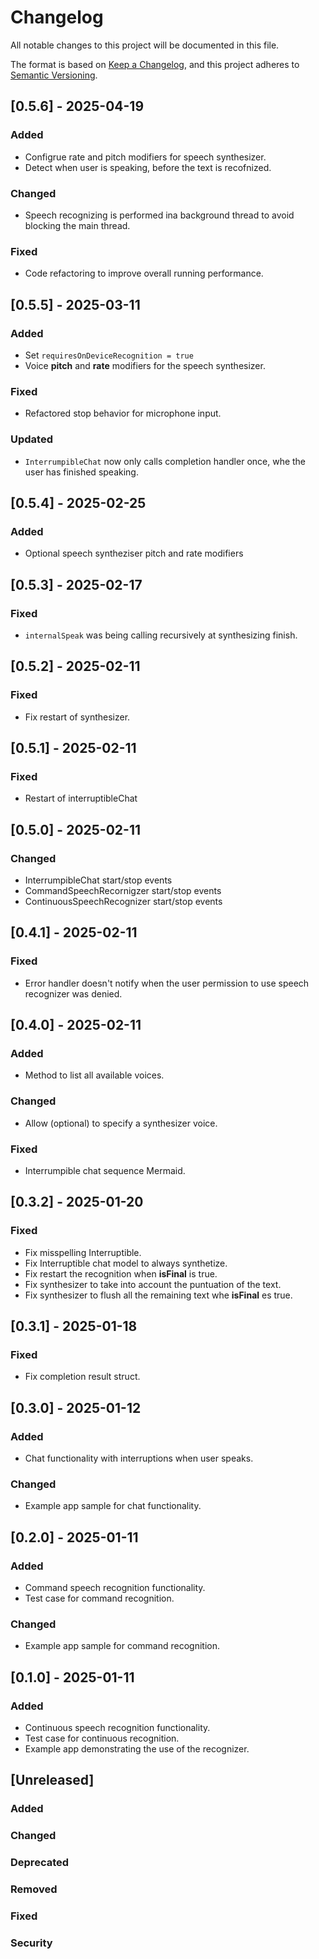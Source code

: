 # Changelog

All notable changes to this project will be documented in this file.

The format is based on [Keep a Changelog](https://keepachangelog.com/en/1.1.0/),
and this project adheres to [Semantic Versioning](https://semver.org/spec/v2.0.0.html).

## [0.5.6] - 2025-04-19

### Added

- Configrue rate and pitch modifiers for speech synthesizer.
- Detect when user is speaking, before the text is recofnized.

### Changed

- Speech recognizing is performed ina background thread to avoid blocking the main thread.

### Fixed

- Code refactoring to improve overall running performance.

## [0.5.5] - 2025-03-11

### Added

- Set `requiresOnDeviceRecognition = true`
- Voice **pitch** and **rate** modifiers for the speech synthesizer.

### Fixed

- Refactored stop behavior for microphone input.

### Updated

- `InterrumpibleChat` now only calls completion handler once, whe the user has finished speaking.

## [0.5.4] - 2025-02-25

### Added
- Optional speech syntheziser pitch and rate modifiers

## [0.5.3] - 2025-02-17

### Fixed

- `internalSpeak` was being calling recursively at synthesizing finish.

## [0.5.2] - 2025-02-11

### Fixed

- Fix restart of synthesizer.

## [0.5.1] - 2025-02-11

### Fixed
- Restart of interruptibleChat

## [0.5.0] - 2025-02-11

### Changed
- InterrumpibleChat start/stop events 
- CommandSpeechRecornigzer start/stop events
- ContinuousSpeechRecognizer start/stop events
  
## [0.4.1] - 2025-02-11

### Fixed
- Error handler doesn't notify when the user permission to use speech recognizer was denied.

## [0.4.0] - 2025-02-11
### Added
- Method to list all available voices.

### Changed
- Allow (optional) to specify a synthesizer voice.

### Fixed
- Interrumpible chat sequence Mermaid.

## [0.3.2] - 2025-01-20
### Fixed
- Fix misspelling Interruptible.
- Fix Interruptible chat model to always synthetize.
- Fix restart the recognition when **isFinal** is true.
- Fix synthesizer to take into account the puntuation of the text.
- Fix synthesizer to flush all the remaining text whe **isFinal** es true.

## [0.3.1] - 2025-01-18

### Fixed
- Fix completion result struct.

## [0.3.0] - 2025-01-12

### Added
- Chat functionality with interruptions when user speaks.

### Changed
- Example app sample for chat functionality.

## [0.2.0] - 2025-01-11

### Added
- Command speech recognition functionality.
- Test case for command recognition.

### Changed
- Example app sample for command recognition.

## [0.1.0] - 2025-01-11

### Added
- Continuous speech recognition functionality.
- Test case for continuous recognition.
- Example app demonstrating the use of the recognizer.

## [Unreleased]

### Added
### Changed
### Deprecated
### Removed
### Fixed
### Security

